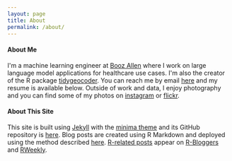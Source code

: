 ```yaml
---
layout: page
title: About
permalink: /about/
---
```


#### About Me

I'm a machine learning engineer at [Booz Allen](https://www.boozallen.com/) where I work on large language model applications for healthcare use cases. I'm also the creator of the R package [tidygeocoder](https://jessecambon.github.io/tidygeocoder/). You can reach me by email <a href="mailto:{{ site.author.email }}">here</a> and my resume is available below. Outside of work and data, I enjoy photography and you can find some of my photos on [instagram](https://www.instagram.com/jessecambon/) or [flickr](https://www.flickr.com/people/144575322@N06/).

<object data="https://jessecambon.github.io/files/jesse_cambon_resume_public.pdf" type="application/pdf" width="100%" height="500px">
</object>

#### About This Site

This site is built using [Jekyll](https://jekyllrb.com/) with the [minima theme](https://github.com/jekyll/minima) and its GitHub repository is [here](https://github.com/jessecambon/jessecambon.github.io). Blog posts are created using R Markdown and deployed using the method described [here](https://jessecambon.github.io/2020/03/22/deploying-rmarkdown-online.html). [R-related posts](/tag/r) appear on [R-Bloggers](https://www.r-bloggers.com/) and [RWeekly](https://rweekly.org/). 